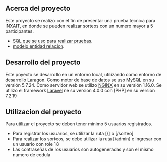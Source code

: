 
## Acerca del proyecto

Este proyecto se realizo con el fin de presentar una prueba tecnica para INXAIT, en donde se pueden realizar sorteos con un numero mayor a 5 participantes.

- [SQL que se uso para realizar pruebas](https://github.com/mapovedaa/pruebaTecEnxait/blob/master/prueba_tecnica_inxait.sql).
- [modelo entidad relacion](https://github.com/mapovedaa/pruebaTecEnxait/blob/master/prueba_tecnica_inxait.sql).

## Desarrollo del proyecto

Este poyecto se desarrollo en un entorno local, utilizando como entorno de desarrollo [Laragon](https://laragon.org/). Como motor de base de datos se uso [MySQL](https://www.mysql.com/) en su versión 5.7.24. Como servidor web se utilizo [NGINX](https://www.nginx.com/) en su versión 1.16.0. Se utilizo el framework [Laravel]() ne su version 4.0.0 con [PHP] en su version 7.2.19

## Utilizacion del proyecto

Para utilizar el proyecto se deben tener minimo 5 usuarios registrados.

- Para registrar los usuarios, se utilizar la ruta [/] o [/sorteo]
- Para realizar los sorteos, se debe utilizar la ruta [/admin] e ingresar con un usuario con role 18
- Las contraseñas de los usuarios son autogeneradas y son el mismo numero de cedula